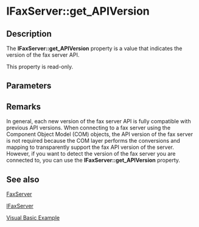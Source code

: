 # IFaxServer::get_APIVersion

## Description

The **IFaxServer::get_APIVersion** property is a value that indicates the version of the fax server API.

This property is read-only.

## Parameters

## Remarks

In general, each new version of the fax server API is fully compatible with previous API versions. When connecting to a fax server using the Component Object Model (COM) objects, the API version of the fax server is not required because the COM layer performs the conversions and mapping to transparently support the fax API version of the server. However, if you want to detect the version of the fax server you are connected to, you can use the **IFaxServer::get_APIVersion** property.

## See also

[FaxServer](https://learn.microsoft.com/previous-versions/windows/desktop/fax/-mfax-faxserver)

[IFaxServer](https://learn.microsoft.com/previous-versions/windows/desktop/api/faxcomex/nn-faxcomex-ifaxserver)

[Visual Basic Example](https://learn.microsoft.com/previous-versions/windows/desktop/fax/-mfax-retrieving-server-properties)